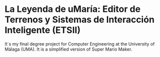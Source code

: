 # La Leyenda de uMaría: Editor de Terrenos y Sistemas de Interacción Inteligente (ETSII)
It´s my final degree project for Computer Engineering at the University of Málaga (UMA). It is a simplified version of Super Mario Maker.
